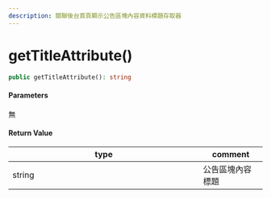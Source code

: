 ```yaml
---
description: 關聯後台首頁顯示公告區塊內容資料標題存取器
---
```


# getTitleAttribute()

```php
public getTitleAttribute(): string
```

#### Parameters

無

#### **Return Value**

<table><thead><tr><th width="362">type</th><th>comment</th></tr></thead><tbody><tr><td>string</td><td>公告區塊內容標題</td></tr></tbody></table>

